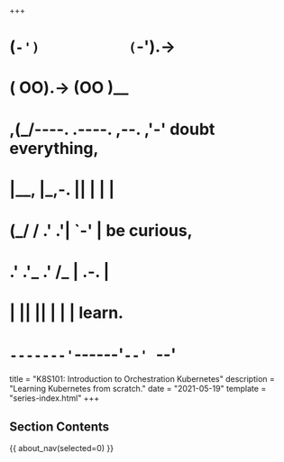 +++
#   (`-')           (`-').->
#   ( OO).->        (OO )__
# ,(_/----. .----. ,--. ,'-' doubt everything,
# |__,    |\_,-.  ||  | |  |
#  (_/   /    .' .'|  `-'  | be curious,
#  .'  .'_  .'  /_ |  .-.  |
# |       ||      ||  | |  | learn.
# `-------'`------'`--' `--'

title = "K8S101: Introduction to Orchestration Kubernetes"
description = "Learning Kubernetes from scratch."
date = "2021-05-19"
template = "series-index.html"
+++



## Section Contents

{{ about_nav(selected=0) }}